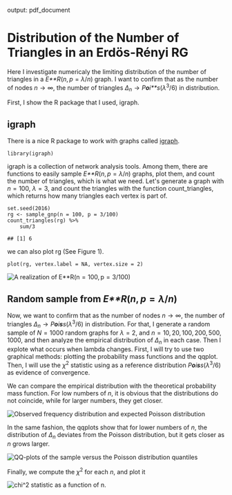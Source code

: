 output: pdf\_document

Distribution of the Number of Triangles in an Erdös-Rényi RG
============================================================

Here I investigate numericaly the limiting distribution of the number of
triangles in a *E**R*(*n*, *p* = *λ*/*n*) graph. I want to confirm that
as the number of nodes *n* → ∞, the number of triangles
*Δ*<sub>*n*</sub> → *P**o**i**s*(*λ*<sup>3</sup>/6) in distribution.

First, I show the R package that I used, igraph.

igraph
------

There is a nice R package to work with graphs called
[igraph](http://igraph.org/).

    library(igraph)

igraph is a collection of network analysis tools. Among them, there are
functions to easily sample *E**R*(*n*, *p* = *λ*/*n*) graphs, plot them,
and count the number of triangles, which is what we need. Let's generate
a graph with *n* = 100, *λ* = 3, and count the triangles with the
function count\_triangles, which returns how many triangles each vertex
is part of.

    set.seed(2016)
    rg <- sample_gnp(n = 100, p = 3/100)
    count_triangles(rg) %>%
        sum/3

    ## [1] 6

we can also plot rg (See Figure 1).

    plot(rg, vertex.label = NA, vertex.size = 2)

![A realization of
*E**R*(*n* = 100, *p* = 3/100)](triangles_files/figure-markdown_strict/unnamed-chunk-4-1.png)

Random sample from *E**R*(*n*, *p* = *λ*/*n*)
---------------------------------------------

Now, we want to confirm that as the number of nodes *n* → ∞, the number
of triangles *Δ*<sub>*n*</sub> → *P**o**i**s**s*(*λ*<sup>3</sup>/6) in
distribution. For that, I generate a random sample of *N* = 1000 random
graphs for *λ* = 2, and *n* = 10, 20, 100, 200, 500, 1000, and then
analyze the empirical distribution of *Δ*<sub>*n*</sub> in each case.
Then I explote what occurs when lambda changes. First, I will try to use
two graphical methods: plotting the probability mass functions and the
qqplot. Then, I will use the *χ*<sup>2</sup> statistic using as a
reference distribution *P**o**i**s**s*(*λ*<sup>3</sup>/6) as evidence of
convergence.

We can compare the empirical distribution with the theoretical
probability mass function. For low numbers of *n*, it is obvious that
the distributions do not coincide, while for larger numbers, they get
closer.

![Observed frequency distribution and expected Poisson
distribution](triangles_files/figure-markdown_strict/unnamed-chunk-6-1.png)

In the same fashion, the qqplots show that for lower numbers of *n*, the
distribution of *Δ*<sub>*n*</sub> deviates from the Poisson
distribution, but it gets closer as *n* grows larger.

![QQ-plots of the sample versus the Poisson distribution
quantiles](triangles_files/figure-markdown_strict/unnamed-chunk-7-1.png)

Finally, we compute the *χ*<sup>2</sup> for each *n*, and plot it

![chi^2 statistic as a function of
*n*.](triangles_files/figure-markdown_strict/unnamed-chunk-8-1.png)
